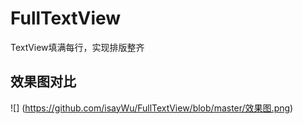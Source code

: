 # FullTextView
TextView填满每行，实现排版整齐

## 效果图对比

![] (https://github.com/isayWu/FullTextView/blob/master/效果图.png)
